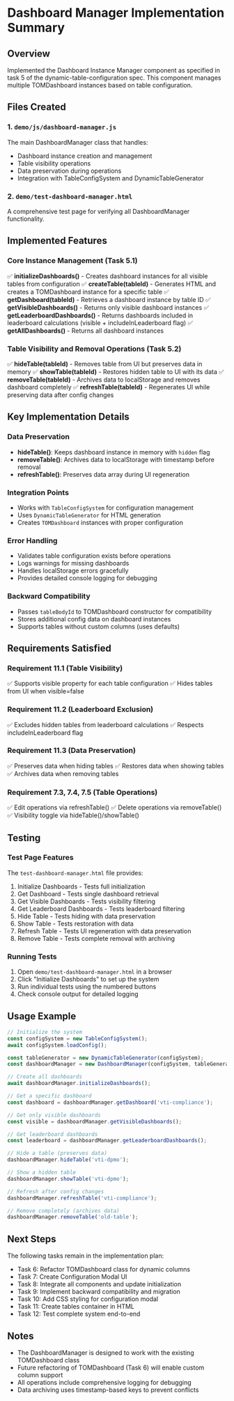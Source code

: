 # Dashboard Manager Implementation Summary

## Overview
Implemented the Dashboard Instance Manager component as specified in task 5 of the dynamic-table-configuration spec. This component manages multiple TOMDashboard instances based on table configuration.

## Files Created

### 1. `demo/js/dashboard-manager.js`
The main DashboardManager class that handles:
- Dashboard instance creation and management
- Table visibility operations
- Data preservation during operations
- Integration with TableConfigSystem and DynamicTableGenerator

### 2. `demo/test-dashboard-manager.html`
A comprehensive test page for verifying all DashboardManager functionality.

## Implemented Features

### Core Instance Management (Task 5.1)
✅ **initializeDashboards()** - Creates dashboard instances for all visible tables from configuration
✅ **createTable(tableId)** - Generates HTML and creates a TOMDashboard instance for a specific table
✅ **getDashboard(tableId)** - Retrieves a dashboard instance by table ID
✅ **getVisibleDashboards()** - Returns only visible dashboard instances
✅ **getLeaderboardDashboards()** - Returns dashboards included in leaderboard calculations (visible + includeInLeaderboard flag)
✅ **getAllDashboards()** - Returns all dashboard instances

### Table Visibility and Removal Operations (Task 5.2)
✅ **hideTable(tableId)** - Removes table from UI but preserves data in memory
✅ **showTable(tableId)** - Restores hidden table to UI with its data
✅ **removeTable(tableId)** - Archives data to localStorage and removes dashboard completely
✅ **refreshTable(tableId)** - Regenerates UI while preserving data after config changes

## Key Implementation Details

### Data Preservation
- **hideTable()**: Keeps dashboard instance in memory with `hidden` flag
- **removeTable()**: Archives data to localStorage with timestamp before removal
- **refreshTable()**: Preserves data array during UI regeneration

### Integration Points
- Works with `TableConfigSystem` for configuration management
- Uses `DynamicTableGenerator` for HTML generation
- Creates `TOMDashboard` instances with proper configuration

### Error Handling
- Validates table configuration exists before operations
- Logs warnings for missing dashboards
- Handles localStorage errors gracefully
- Provides detailed console logging for debugging

### Backward Compatibility
- Passes `tableBodyId` to TOMDashboard constructor for compatibility
- Stores additional config data on dashboard instances
- Supports tables without custom columns (uses defaults)

## Requirements Satisfied

### Requirement 11.1 (Table Visibility)
✅ Supports visible property for each table configuration
✅ Hides tables from UI when visible=false

### Requirement 11.2 (Leaderboard Exclusion)
✅ Excludes hidden tables from leaderboard calculations
✅ Respects includeInLeaderboard flag

### Requirement 11.3 (Data Preservation)
✅ Preserves data when hiding tables
✅ Restores data when showing tables
✅ Archives data when removing tables

### Requirement 7.3, 7.4, 7.5 (Table Operations)
✅ Edit operations via refreshTable()
✅ Delete operations via removeTable()
✅ Visibility toggle via hideTable()/showTable()

## Testing

### Test Page Features
The `test-dashboard-manager.html` file provides:
1. Initialize Dashboards - Tests full initialization
2. Get Dashboard - Tests single dashboard retrieval
3. Get Visible Dashboards - Tests visibility filtering
4. Get Leaderboard Dashboards - Tests leaderboard filtering
5. Hide Table - Tests hiding with data preservation
6. Show Table - Tests restoration with data
7. Refresh Table - Tests UI regeneration with data preservation
8. Remove Table - Tests complete removal with archiving

### Running Tests
1. Open `demo/test-dashboard-manager.html` in a browser
2. Click "Initialize Dashboards" to set up the system
3. Run individual tests using the numbered buttons
4. Check console output for detailed logging

## Usage Example

```javascript
// Initialize the system
const configSystem = new TableConfigSystem();
await configSystem.loadConfig();

const tableGenerator = new DynamicTableGenerator(configSystem);
const dashboardManager = new DashboardManager(configSystem, tableGenerator);

// Create all dashboards
await dashboardManager.initializeDashboards();

// Get a specific dashboard
const dashboard = dashboardManager.getDashboard('vti-compliance');

// Get only visible dashboards
const visible = dashboardManager.getVisibleDashboards();

// Get leaderboard dashboards
const leaderboard = dashboardManager.getLeaderboardDashboards();

// Hide a table (preserves data)
dashboardManager.hideTable('vti-dpmo');

// Show a hidden table
dashboardManager.showTable('vti-dpmo');

// Refresh after config changes
dashboardManager.refreshTable('vti-compliance');

// Remove completely (archives data)
dashboardManager.removeTable('old-table');
```

## Next Steps

The following tasks remain in the implementation plan:
- Task 6: Refactor TOMDashboard class for dynamic columns
- Task 7: Create Configuration Modal UI
- Task 8: Integrate all components and update initialization
- Task 9: Implement backward compatibility and migration
- Task 10: Add CSS styling for configuration modal
- Task 11: Create tables container in HTML
- Task 12: Test complete system end-to-end

## Notes

- The DashboardManager is designed to work with the existing TOMDashboard class
- Future refactoring of TOMDashboard (Task 6) will enable custom column support
- All operations include comprehensive logging for debugging
- Data archiving uses timestamp-based keys to prevent conflicts
